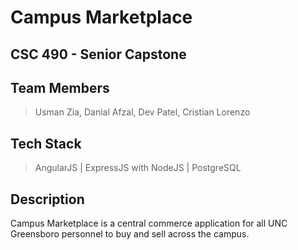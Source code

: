 # Campus Marketplace

## CSC 490 - Senior Capstone

## Team Members

> Usman Zia,
> Danial Afzal,
> Dev Patel,
> Cristian Lorenzo

## Tech Stack

> AngularJS |
> ExpressJS with NodeJS |
> PostgreSQL


## Description

Campus Marketplace is a central commerce application for all UNC Greensboro personnel to buy and sell across the campus.
